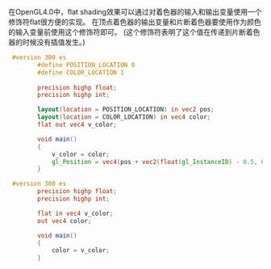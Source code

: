 在OpenGL4.0中，flat shading效果可以通过对着色器的输入和输出变量使用一个修饰符flat很方便的实现。
在顶点着色器的输出变量和片断着色器要使用作为颜色的输入变量前使用这个修饰符即可。
(这个修饰符表明了这个值在传递到片断着色器的时候没有插值发生。)
```GLSL 300
 #version 300 es
        #define POSITION_LOCATION 0
        #define COLOR_LOCATION 1
        
        precision highp float;
        precision highp int;

        layout(location = POSITION_LOCATION) in vec2 pos;
        layout(location = COLOR_LOCATION) in vec4 color;
        flat out vec4 v_color;

        void main()
        {
            v_color = color;
            gl_Position = vec4(pos + vec2(float(gl_InstanceID) - 0.5, 0.0), 0.0, 1.0);
        }
```

```GLSL 300
 #version 300 es
        precision highp float;
        precision highp int;

        flat in vec4 v_color;
        out vec4 color;

        void main()
        {
            color = v_color;
        }
```